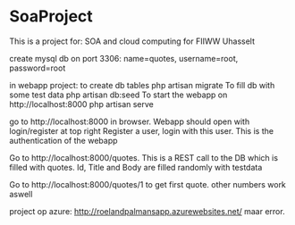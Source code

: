 # SoaProject

This is a project for: SOA and cloud computing for FIIWW Uhasselt

create mysql db on port 3306: name=quotes, username=root, password=root

in webapp project: to create db tables
  php artisan migrate
To fill db with some test data
  php artisan db:seed
To start the webapp on http://localhost:8000
  php artisan serve

go to http://localhost:8000 in browser. Webapp should open with login/register at top right
Register a user, login with this user. This is the authentication of the webapp


Go to http://localhost:8000/quotes. This is a REST call to the DB which is filled with quotes. 
Id, Title and Body are filled randomly with testdata

Go to http://localhost:8000/quotes/1 to get first quote. other numbers work aswell

project op azure: http://roelandpalmansapp.azurewebsites.net/  maar error.
